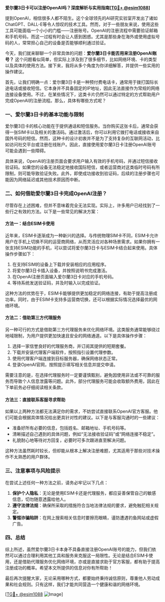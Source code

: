 **爱尔蘭3日卡可以注册OpenAI吗？深度解析与实用指南[[TG💪+ @esim1088](https://t.me/s/esim1088)]**

提到OpenAI，相信很多人都不陌生。这个全球领先的AI研究实验室开发出了诸如ChatGPT、DALL-E等令人惊叹的技术工具。然而，对于一些朋友来说，使用这些工具可能面临一个小小的门槛——注册账号。OpenAI的注册流程中需要验证邮箱和手机号码，而这一过程有时会让人感到困惑。尤其是那些身在海外或使用虚拟号码的人，常常担心自己的设备是否能够顺利通过验证。

今天，我们就来聊聊一个非常具体的问题：**爱尔蘭3日卡能否用来注册OpenAI账号？** 这个问题看似简单，但实际上涉及到了很多细节，比如网络环境、卡的类型以及具体的使用方法。接下来，我将从多个角度为你详细解答，并提供一些实用的操作建议。

首先，让我们明确一点：爱尔蘭3日卡是一种预付费电话卡，通常用于拨打国际长途电话或接收短信。它本身并不具备固定的IP地址，因此无法直接作为常规的网络连接设备使用。不过，在某些情况下，这类卡片仍然可以通过特定的方式帮助用户完成OpenAI的注册流程。那么，具体有哪些方式呢？

### 一、爱尔蘭3日卡的基本功能与限制

爱尔蘭3日卡的核心功能在于提供通话和短信服务。当你购买这张卡后，通常会获得一张SIM卡以及相关的激活码。通过激活后，你可以利用它拨打电话或接收来自国外号码的短信。然而，这种卡的设计初衷并不是为了支持复杂的互联网活动，比如访问社交平台或注册在线账户。因此，直接使用爱尔蘭3日卡注册OpenAI账号可能会遇到一些障碍。

具体来说，OpenAI的注册页面会要求用户输入有效的手机号码，并通过短信接收验证码。如果您的设备无法稳定地接收国际短信，或者运营商对这类临时号码有所限制，则可能导致验证失败。此外，即使成功接收到验证码，后续的注册步骤也可能因为网络延迟或其他技术原因而中断。

### 二、如何借助爱尔蘭3日卡完成OpenAI注册？

尽管存在上述困难，但并不意味着完全无法实现。实际上，许多用户已经找到了一些行之有效的方法。以下是一些常见的解决方案：

#### 方法一：结合ESIM卡使用
近年来，ESIM卡逐渐成为一种新兴的选择。与传统物理SIM卡不同，ESIM卡允许用户在手机上切换不同的运营商网络，从而灵活应对各种场景需求。如果你拥有一张支持ESIM功能的手机，可以尝试将爱尔蘭3日卡与ESIM卡结合起来使用。具体操作步骤如下：
1. 在支持ESIM的设备上下载并安装相应的应用程序。
2. 将爱尔蘭3日卡插入设备，并按照说明书完成激活。
3. 在OpenAI注册页面输入爱尔蘭3日卡对应的手机号码。
4. 等待系统发送验证码，并及时输入以完成验证。

这种方法的优势在于，ESIM卡能够提供更加稳定的网络连接，有助于提高注册成功率。同时，由于ESIM卡支持多运营商切换，还可以根据实际情况选择最优的网络环境。

#### 方法二：借助第三方代理服务
另一种可行的方式是借助第三方代理服务来优化网络环境。这类服务通常能够绕过地域限制，为用户提供更加快速且安全的网络通道。以下是具体操作步骤：
1. 选择一家信誉良好的代理服务商，并订阅其提供的短期套餐。
2. 下载并安装代理客户端软件，按照指引设置代理参数。
3. 使用代理客户端连接到目标服务器，确保网络状态正常。
4. 登录OpenAI官网，按照提示填写相关信息并提交申请。

需要注意的是，在选择代理服务时一定要谨慎甄别，避免因使用非法或不可靠的服务而导致个人信息泄露等问题。此外，部分代理服务可能会收取额外费用，因此在下单前务必仔细阅读相关条款。

#### 方法三：直接联系客服寻求帮助
如果以上两种方法都无法满足你的需求，不妨尝试直接联系OpenAI官方客服。他们可能会根据具体情况给出更具针对性的建议。以下是与客服沟通时的一些建议：
- 准备好所有必要的信息，包括姓名、邮箱地址、手机号码等。
- 清晰描述自己遇到的具体问题，例如“无法接收验证码”或“网络连接不稳定”。
- 礼貌耐心地等待对方回复，必要时可多次跟进直至解决问题。

这种方法虽然耗时较长，但却能从根本上解决注册难题，尤其适用于那些对技术操作不太熟悉的用户群体。

### 三、注意事项与风险提示

在尝试上述任何一种方法之前，请务必牢记以下几点：
1. **保护个人隐私**：无论是使用ESIM卡还是代理服务，都应妥善保管自己的敏感信息，切勿随意透露给他人。
2. **遵守法律法规**：确保所采取的措施符合当地法律法规的要求，避免触犯相关规定。
3. **警惕诈骗陷阱**：在网上搜索相关信息时要擦亮眼睛，谨防遭遇钓鱼网站或虚假广告。

### 四、总结

综上所述，虽然爱尔蘭3日卡本身不具备直接注册OpenAI账号的能力，但我们依然可以通过合理利用其他工具和服务来克服这一局限性。无论是结合ESIM卡使用，还是借助代理服务优化网络环境，亦或是直接求助于官方客服，都有助于提高注册成功的概率。希望本文所提供的信息对你有所帮助！

最后再次提醒大家，无论采用哪种方式，都要始终秉持诚信原则，尊重他人劳动成果和社会规则。只有这样，我们才能共同营造一个健康和谐的网络环境。

[[TG💪+ @esim1088](https://t.me/s/esim1088) ![Image](https://i.postimg.cc/4NQfJmqS/Snipaste-2025-05-13-00-14-12.png)]